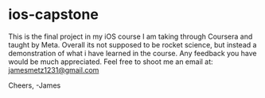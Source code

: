 # ios-capstone
This is the final project in my iOS course I am taking through Coursera and taught by Meta.
 Overall its not supposed to be rocket science, but instead a demonstration of what i have learned in the course. 
 Any feedback you have would be much appreciated. Feel free to shoot me an email at:
 jamesmetz1231@gmail.com
 
 Cheers,
 -James
